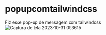 # popupcomtailwindcss
Fiz esse pop-up de mensagem com tailwindcss
![Captura de tela 2023-10-31 093615](https://github.com/EliaxZen/popupcomtailwindcss/assets/132005740/9b6f8724-c7f3-412c-8077-ca42fc40258c)
